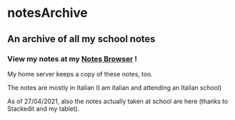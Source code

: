 # notesArchive

## An archive of all my school notes

### View my notes at my [Notes Browser](https://matmasit.github.io/notesArchive/) !

My home server keeps a copy of these notes, too.

The notes are mostly in Italian (I am italian and attending an Italian school)

As of 27/04/2021, also the notes actually taken at school are here (thanks to Stackedit and my tablet).

